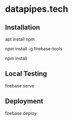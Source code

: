 # datapipes.tech

## Installation 

apt install npm

npm install -g firebase-tools

npm install

## Local Testing

 firebase serve

## Deployment

firebase deploy
